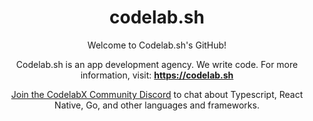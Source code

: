 <div align="center">

<h1 align="center">codelab.sh</h1>
  
  

Welcome to Codelab.sh's GitHub!

Codelab.sh is an app development agency. We write code. For more information, visit: <b>https://codelab.sh</b>

[Join the CodelabX Community Discord](https://discord.gg/G3Za2nA2) to chat about Typescript, React Native, Go, and other languages and frameworks.

</div>
